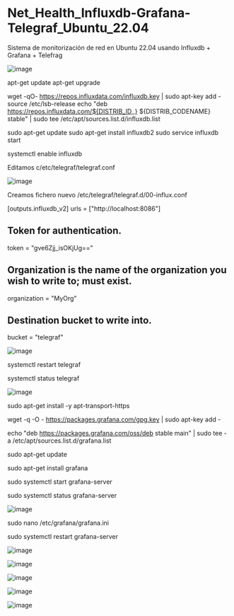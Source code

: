 # Net_Health_Influxdb-Grafana-Telegraf_Ubuntu_22.04
Sistema de monitorización de red en Ubuntu 22.04 usando Influxdb + Grafana + Telefrag

![image](https://user-images.githubusercontent.com/20743678/197484311-d46c47aa-b413-42c6-85b3-8300e2c9bf30.png)

apt-get update
apt-get upgrade

wget -qO- https://repos.influxdata.com/influxdb.key | sudo apt-key add -
source /etc/lsb-release
echo "deb https://repos.influxdata.com/${DISTRIB_ID,,} ${DISTRIB_CODENAME} stable" | sudo tee /etc/apt/sources.list.d/influxdb.list

sudo apt-get update
sudo apt-get install influxdb2
sudo service influxdb start

systemctl enable influxdb

Editamos c/etc/telegraf/telegraf.conf

![image](https://user-images.githubusercontent.com/20743678/197489809-63245a4f-6666-4ea3-b0cd-5f6d7e171ba8.png)

Creamos fichero nuevo /etc/telegraf/telegraf.d/00-influx.conf

[outputs.influxdb_v2]
   urls = ["http://localhost:8086"]
   ## Token for authentication.
   token = "gve6Zjj_isOKjUg=="
   ## Organization is the name of the organization you wish to write to; must exist.
   organization = "MyOrg"
   ## Destination bucket to write into.
   bucket = "telegraf"

![image](https://user-images.githubusercontent.com/20743678/197490156-9213bb9f-cc17-47a5-828d-4680454dccc4.png)

systemctl restart telegraf

systemctl status telegraf

![image](https://user-images.githubusercontent.com/20743678/197490681-989bbee7-dc45-483c-b7ae-bf630a3f95b9.png)

sudo apt-get install -y apt-transport-https

wget -q -O - https://packages.grafana.com/gpg.key | sudo apt-key add -

echo "deb https://packages.grafana.com/oss/deb stable main" | sudo tee -a /etc/apt/sources.list.d/grafana.list

sudo apt-get update

sudo apt-get install grafana

sudo systemctl start grafana-server

sudo systemctl status grafana-server

![image](https://user-images.githubusercontent.com/20743678/197492249-416645c5-6e9f-4888-baca-13779383ba13.png)

sudo nano /etc/grafana/grafana.ini

sudo systemctl restart grafana-server

![image](https://user-images.githubusercontent.com/20743678/197493459-4a07a856-20a3-449f-a828-30dacef8c58c.png)

![image](https://user-images.githubusercontent.com/20743678/197493637-6a881783-a3e9-420d-87ce-8a73163d1289.png)

![image](https://user-images.githubusercontent.com/20743678/197494188-97e79bca-5c78-4c0f-bd74-c97addbf6aa6.png)

![image](https://user-images.githubusercontent.com/20743678/197495246-e65db0d8-b927-4e35-b3f8-8769bc66333f.png)

![image](https://user-images.githubusercontent.com/20743678/197495448-5771147e-3de6-4164-91d6-e1281c18d02e.png)


